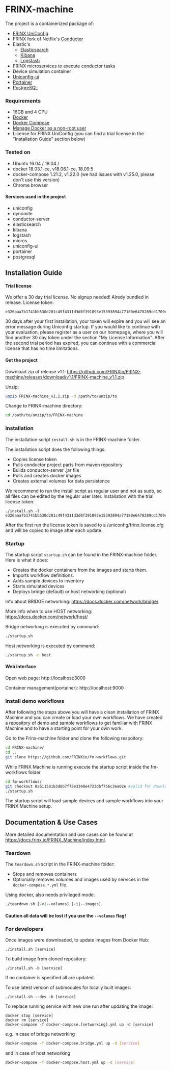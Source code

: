 # FRINX-machine
The project is a containerized package of:

* [FRINX UniConfig]
* FRINX fork of Netflix's [Conductor]
* Elastic's
    * [Elasticsearch]
    * [Kibana]
    * [Logstash]
* FRINX microservices to execute conductor tasks
* Device simulation container
* [Uniconfig-ui]
* [Portainer]
* [PostgreSQL]

### Requirements
* 16GB and 4 CPU
* [Docker](https://www.docker.com/)
* [Docker Compose](https://github.com/docker/compose)
* [Manage Docker as a non-root user](https://docs.docker.com/install/linux/linux-postinstall/)
* License for FRINX UniConfig (you can find a trial license in the "Installation Guide" section below)

### Tested on
* Ubuntu 16.04 / 18.04 /
* docker 18.03.1-ce, v18.06.1-ce, 18.09.5
* docker-compose 1.21.2, v1.22.0 (we had issues with v1.25.0, please don't use this version)
* Chrome browser

#### Services used in the project
* uniconfig
* dynomite
* conductor-server
* elasticsearch
* kibana
* logstash
* micros
* uniconfig-ui
* portainer
* postgresql

## Installation Guide
#### Trial license
We offer a 30 day trial license. No signup needed! Alredy bundled in release.
License token:
```
e326aaa7b1741bb530d201c49f4311d3d0f391893e15393894a77180e6478289cd1709e4afe3a643100ccd31052430de1955540cf5ae1e510d657bd2af8ef2fc
```

30 days after your first installation, your token will expire and you will see an error message during Uniconfig startup. If you would like to continue with your evaluation, please register as a user on our homepage, where you will find another 30 day token under the section "My License Information". After the second trial period has expired, you can continue with a commercial license that has no time limitations.



#### Get the project
Download zip of release v1.1:
https://github.com/FRINXio/FRINX-machine/releases/download/v1.1/FRINX-machine_v1.1.zip

Unzip:
```bash
unzip FRINX-machine_v1.1.zip -d /path/to/unzip/to
```
Change to FRINX-machine directory:
```bash
cd /path/to/unzip/to/FRINX-machine
```

### Installation

The installation script `install.sh` is in the FRINX-machine folder.

The installation script does the following things:
* Copies license token
* Pulls conductor project parts from maven repository
* Builds conductor-server .jar file
* Pulls and creates docker images
* Creates external volumes for data persistence


We recommend to run the install script as regular user and not as sudo, so all files can be edited by the regular user later.
Installation with the trial license token:
```
./install.sh -l e326aaa7b1741bb530d201c49f4311d3d0f391893e15393894a77180e6478289cd1709e4afe3a643100ccd31052430de1955540cf5ae1e510d657bd2af8ef2fc
```
After the first run the license token is saved to a <git directory>/uniconfig/frinx.license.cfg and will be copied to image after each update.


### Startup
The startup script `startup.sh` can be found in the FRINX-machine folder.
Here is what it does:
* Creates the docker containers from the images and starts them.
* Imports workflow definitions.
* Adds sample devices to inventory
* Starts simulated devices
* Deploys bridge (default) or host networking (optional)


Info about BRIDGE networking:
https://docs.docker.com/network/bridge/

More info when to use HOST networking:
https://docs.docker.com/network/host/



Bridge networking is executed by command:

```bash
./startup.sh
```

Host networking is executed by command:

```bash
./startup.sh -n host
```


#### Web interface
Open web page:
 http://localhost:3000

Container management(portainer):
 http://localhost:9000

### Install demo workflows
After following the steps above you will have a clean installation of FRINX Machine and you can create or load your own workflows. We have created a repository of demo and sample workflows to get familiar with FRINX Machine and to have a starting point for your own work.

Go to the Frinx-machine folder and clone the following respoitory:

```bash
cd FRINX-machine/
cd ..
git clone https://github.com/FRINXio/fm-workflows.git
```
While FRINX Machine is running execute the startup script inside the fm-workflows folder
```bash
cd fm-workflows/
git checkout 8a611581b3d8b7f75e3348e4723dbf756c3ea02e #valid for downloaded FRINX-machine v1.1
./startup.sh
```
The startup script will load sample devices and sample workflows into your FRINX Machine setup.

## Documentation & Use Cases
More detailed documentation and use cases can be found at https://docs.frinx.io/FRINX_Machine/index.html.

### Teardown
The `teardown.sh` script in the FRINX-machine folder:
* Stops and removes containers
* Optionially removes volumes and images used by services in the `docker-compose.*.yml` file.

Using docker, also needs privileged mode:
```bash
./teardown.sh [-v|--volumes] [-i|--images]
```

#### **Caution all data will be lost if you use the `--volumes` flag!**


### For developers

Once images were downloaded, to update images from Docker Hub:
```
./install.sh [service]
```

To build image from cloned repository:
```
./install.sh -b [service]
```
If no container is specified all are updated.


To use latest version of submodules for locally built images:
```
./install.sh --dev -b [service]
```

To replace running service with new one run after updating the image:
```
docker stop [service]
docker rm [service]
docker-compose -f docker-compose.[networking].yml up -d [service]
```
e.g. in case of bridge networking

```bash
docker-compose -f docker-compose.bridge.yml up -d [service]
```

and in case of host networking

```bash
docker-compose -f docker-compose.host.yml up -d [service]
```

[FRINX UniConfig]: <https://frinx.io/odl_distribution>
[Conductor]: <https://github.com/FRINXio/conductor>
[Elasticsearch]: <https://www.elastic.co/products/elasticsearch>
[Kibana]: <https://www.elastic.co/products/kibana>
[Logstash]: <https://www.elastic.co/products/logstash>
[Uniconfig-ui]: <https://github.com/FRINXio/frinx-uniconfig-ui>
[Portainer]: <https://www.portainer.io/>
[PostgreSQL]: <https://hub.docker.com/_/postgres>
